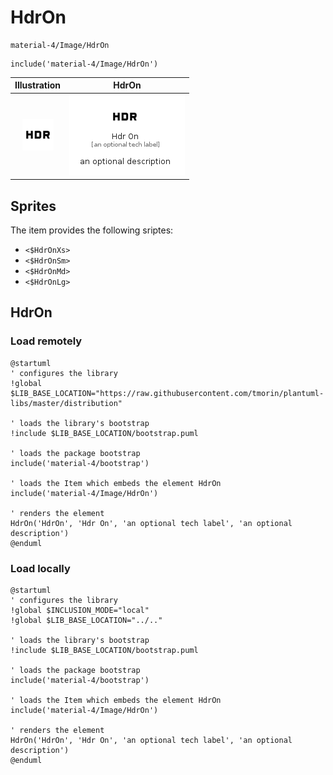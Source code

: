 # HdrOn


```text
material-4/Image/HdrOn
```

```text
include('material-4/Image/HdrOn')
```



| Illustration | HdrOn |
| :---: | :---: |
| ![illustration for Illustration](../../material-4/Image/HdrOn.png) | ![illustration for HdrOn](../../material-4/Image/HdrOn.Local.png) |



## Sprites
The item provides the following sriptes:

- `<$HdrOnXs>`
- `<$HdrOnSm>`
- `<$HdrOnMd>`
- `<$HdrOnLg>`





## HdrOn

### Load remotely
```plantuml
@startuml
' configures the library
!global $LIB_BASE_LOCATION="https://raw.githubusercontent.com/tmorin/plantuml-libs/master/distribution"

' loads the library's bootstrap
!include $LIB_BASE_LOCATION/bootstrap.puml

' loads the package bootstrap
include('material-4/bootstrap')

' loads the Item which embeds the element HdrOn
include('material-4/Image/HdrOn')

' renders the element
HdrOn('HdrOn', 'Hdr On', 'an optional tech label', 'an optional description')
@enduml
```

### Load locally
```plantuml
@startuml
' configures the library
!global $INCLUSION_MODE="local"
!global $LIB_BASE_LOCATION="../.."

' loads the library's bootstrap
!include $LIB_BASE_LOCATION/bootstrap.puml

' loads the package bootstrap
include('material-4/bootstrap')

' loads the Item which embeds the element HdrOn
include('material-4/Image/HdrOn')

' renders the element
HdrOn('HdrOn', 'Hdr On', 'an optional tech label', 'an optional description')
@enduml
```

